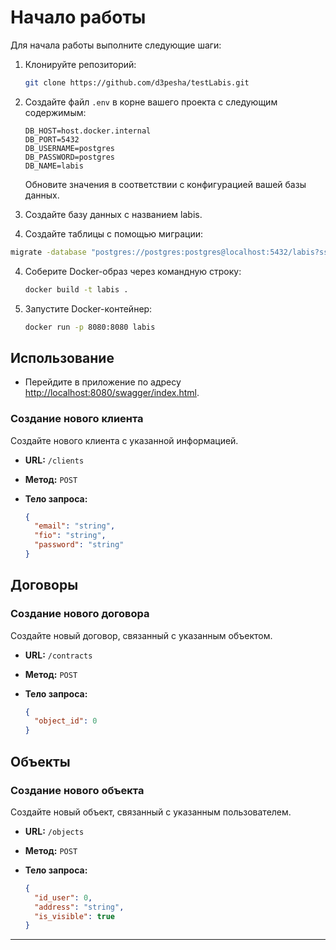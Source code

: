 # Начало работы

Для начала работы выполните следующие шаги:

1. Клонируйте репозиторий:

   ```bash
   git clone https://github.com/d3pesha/testLabis.git
   ```

2. Создайте файл `.env` в корне вашего проекта с следующим содержимым:

   ```env
   DB_HOST=host.docker.internal
   DB_PORT=5432
   DB_USERNAME=postgres
   DB_PASSWORD=postgres
   DB_NAME=labis
   ```

   Обновите значения в соответствии с конфигурацией вашей базы данных.

3. Создайте базу данных с названием labis.

4. Создайте таблицы с помощью миграции:
```bash
migrate -database "postgres://postgres:postgres@localhost:5432/labis?sslmode=disable" -path "./database/schema" up  
```

4. Соберите Docker-образ через командную строку:

   ```bash
   docker build -t labis .
   ```

5. Запустите Docker-контейнер:

   ```bash
   docker run -p 8080:8080 labis
   ```

## Использование

- Перейдите в приложение по адресу [http://localhost:8080/swagger/index.html](http://localhost:8080/swagger/index.html).

### Создание нового клиента

Создайте нового клиента с указанной информацией.

- **URL:** `/clients`
- **Метод:** `POST`
- **Тело запроса:**
  
  ```json
  {
    "email": "string",
    "fio": "string",
    "password": "string"
  }
  ```

## Договоры

### Создание нового договора

Создайте новый договор, связанный с указанным объектом.

- **URL:** `/contracts`
- **Метод:** `POST`
- **Тело запроса:**
  
  ```json
  {
    "object_id": 0
  }
  ```

## Объекты

### Создание нового объекта

Создайте новый объект, связанный с указанным пользователем.

- **URL:** `/objects`
- **Метод:** `POST`
- **Тело запроса:**
  
  ```json
  {
    "id_user": 0,
    "address": "string",
    "is_visible": true
  }
  ```

--- 
